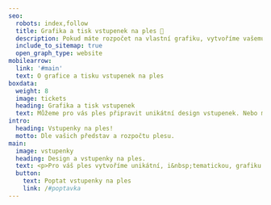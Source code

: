 ```yaml
---
seo:
  robots: index,follow
  title: Grafika a tisk vstupenek na ples 🎫
  description: Pokud máte rozpočet na vlastní grafiku, vytvoříme vašemu plesu image – od plakátu až po vstupenky. Rádi zařídíme i jejich tisk nebo online distribuci.
  include_to_sitemap: true
  open_graph_type: website
mobilearrow:
  link: '#main'
  text: O grafice a tisku vstupenek na ples
boxdata:
  weight: 8
  image: tickets
  heading: Grafika a tisk vstupenek
  text: Můžeme pro vás ples připravit unikátní design vstupenek. Nebo můžete použít náš vlastní automatický online systém.
intro:
  heading: Vstupenky na ples!
  motto: Dle vašich představ a rozpočtu plesu.
main: 
  image: vstupenky
  heading: Design a vstupenky na ples.
  text: <p>Pro váš ples vytvoříme unikátní, i&nbsp;tematickou, grafiku vstupenek včetně jejich tisku nebo online systém pro jejich nákup, správu a&nbsp;distribuci. Je na vás, kterou metodu upřednostňujete. Každá má své výhody a&nbsp;nevýhody, pro více informací se nám ozvěte!</p>
  button:
    text: Poptat vstupenky na ples
    link: /#poptavka
---
```

